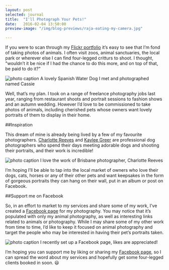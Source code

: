 ```yaml
---
layout: post
selected: journal
title:  "I'll Photograph Your Pets!"
date:   2016-02-04 13:50:00
preview-image: "/img/blog-previews/raja-eating-my-camera.jpg"

---
```


If you were to scan through my [Flickr portfolio](https://www.flickr.com/photos/tinyspark_boom/) it’s easy to see that I’m fond of taking photos of animals. I often visit zoos, animal sanctuaries, the local park or wherever else I can find four-legged critturs to shoot. I thought, "wouldn’t it be nice if I had the chance to do this more, and on top of that, be paid to do it?"

![photo caption](../../img/blog/cassie-by-melissa-keizer.jpg "A photo I took of Cassie the dog")
<span class="caption">A lovely Spanish Water Dog I met and photographed named Cassie</span>


Well, that’s my plan. I took on a range of freelance photography jobs last year, ranging from restaurant shoots and portrait sessions to fashion shows and an autumn wedding. However I’d love to be commissioned to take photos of animals, including cherished pets whose owners want lovely portraits of them to display in their home.


##Inspiration

This dream of mine is already being lived by a few of my favourite photographers. [Charlotte Reeves](http://www.charlottereeves.com.au/) and [Kaylee Greer](https://500px.com/dogbreathphotography) are professional dog photographers who spend their days meeting adorable dogs and shooting their portraits, and their work is incredible!

![photo caption](../../img/blog/charlotte-reeves-fletcher.jpg "Charlotte Reeves Photography")
<span class="caption">I love the work of Brisbane photographer, Charlotte Reeves</span>

I’m hoping I’ll be able to tap into the local market of owners who love their dogs, cats, horses or any of their other pets and want keepsakes in the form of gorgeous portraits they can hang on their wall, put in an album or post on Facebook.

##Support me on Facebook

So, in an effort to market to my services and share some of my work, I’ve created a [Facebook page](https://www.facebook.com/melissakeizerphotography/) for my photography. You may notice that it’s populated with only my animal photography, as well as interesting links related to animals or photography. While I may share some of my other work from time to time, I’d like to keep it focused on animal photography and target the people who may be interested in having their pet’s portraits taken.

![photo caption](../../img/blog/melissakeizerphotography.jpg "Support me on Facebook")
<span class="caption">I recently set up a Facebook page, likes are appreciated!</span>

I’m hoping you can support me by liking or sharing my [Facebook page](https://www.facebook.com/melissakeizerphotography/), so I can spread the word about my services and hopefully get some four-legged clients booked in soon. 😃



